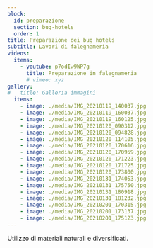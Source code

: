 ```yaml
---
block: 
  id: preparazione
  section: bug-hotels
  order: 1
title: Preparazione dei bug hotels
subtitle: Lavori di falegnameria
videos:
  items:
    - youtube: p7odIw9WP7g
      title: Preparazione in falegnameria
      # vimeo: xyz
gallery:
#   title: Galleria immagini
  items:
    - image: ./media/IMG_20210119_140037.jpg
    - image: ./media/IMG_20210119_160037.jpg
    - image: ./media/IMG_20210119_160125.jpg
    - image: ./media/IMG_20210120_090312.jpg
    - image: ./media/IMG_20210120_094828.jpg
    - image: ./media/IMG_20210120_114105.jpg
    - image: ./media/IMG_20210120_170616.jpg
    - image: ./media/IMG_20210120_170959.jpg
    - image: ./media/IMG_20210120_171223.jpg
    - image: ./media/IMG_20210120_171725.jpg
    - image: ./media/IMG_20210120_173800.jpg
    - image: ./media/IMG_20210131_174053.jpg
    - image: ./media/IMG_20210131_175750.jpg
    - image: ./media/IMG_20210131_180918.jpg
    - image: ./media/IMG_20210131_181232.jpg
    - image: ./media/IMG_20210201_170315.jpg
    - image: ./media/IMG_20210201_173137.jpg
    - image: ./media/IMG_20210201_175123.jpg
---
```


Utilizzo di materiali naturali e diversificati.